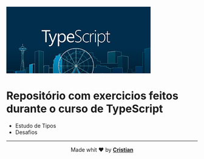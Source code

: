
![TypeScript Logo](/images/ts-logo.jpg)

# Repositório com exercicios feitos durante o curso de TypeScript

* Estudo de Tipos
* Desafios

---

<p align="center">Made whit ❤️ by <strong><a href="http://linkedin.com/in/cristian-silva-dev" target="blank" >Cristian</></p></strong>